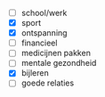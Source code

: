 - [ ] school/werk
- [x] sport
- [x] ontspanning
- [ ] financieel
- [ ] medicijnen pakken
- [ ] mentale gezondheid
- [x] bijleren
- [ ] goede relaties
